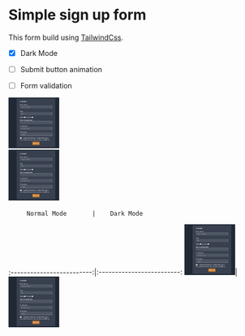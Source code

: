 # Simple sign up form 

This form build using [TailwindCss](https://tailwindcss.com/docs).

- [x] Dark Mode
- [ ] Submit button animation
- [ ] Form validation


<div class="row">
  <div class="column">
   <img src="screenshots/dark-mode.png" alt="Dark-Mode" width="100" height="100">
  </div>
  <div class="column">
    <img src="screenshots/dark-mode.png" alt="Dark-Mode" width="100" height="100">
  </div>
</div>


         Normal Mode       |    Dark Mode
:-------------------------:|:-------------------------:
<img src="screenshots/dark-mode.png" alt="Dark-Mode" width="100" height="100">|  <img src="screenshots/dark-mode.png" alt="Dark-Mode" width="100" height="100">
